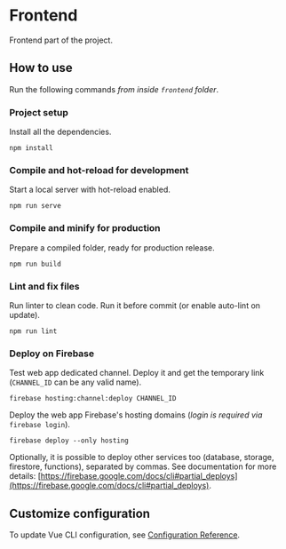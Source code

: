 # Frontend

Frontend part of the project.


## How to use

Run the following commands *from inside `frontend` folder*.

### Project setup
Install all the dependencies.
```
npm install
```

### Compile and hot-reload for development
Start a local server with hot-reload enabled.
```
npm run serve
```

### Compile and minify for production
Prepare a compiled folder, ready for production release.
```
npm run build
```

### Lint and fix files
Run linter to clean code. Run it before commit (or enable auto-lint on update).
```
npm run lint
```

### Deploy on Firebase
Test web app dedicated channel. Deploy it and get the temporary link (`CHANNEL_ID` can be any valid name).
```
firebase hosting:channel:deploy CHANNEL_ID
```
Deploy the web app Firebase's hosting domains (_login is required via_ `firebase login`).
```
firebase deploy --only hosting
```
Optionally, it is possible to deploy other services too (database, storage, firestore, functions), separated by commas. See documentation for more details: [https://firebase.google.com/docs/cli#partial_deploys](https://firebase.google.com/docs/cli#partial_deploys).

## Customize configuration
To update Vue CLI configuration, see [Configuration Reference](https://cli.vuejs.org/config/).

